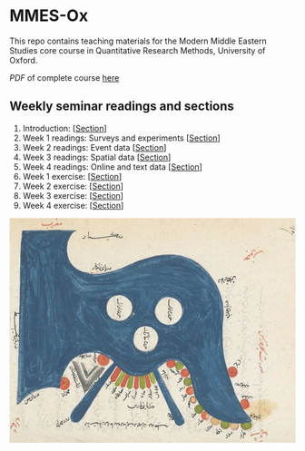 # MMES-Ox

This repo contains teaching materials for the Modern Middle Eastern Studies core course in Quantitative Research Methods, University of Oxford.

*PDF* of complete course [here](https://rawcdn.githack.com/cjbarrie/MMES-Ox/67a3daa11264bcce16d328046f7da0b5f2e490cb/MMES-2021/_bookdown_files/download_files/MMES-2021.pdf)

## Weekly seminar readings and sections

1. Introduction: \[[Section](https://rawcdn.githack.com/cjbarrie/MMES-Ox/67a3daa11264bcce16d328046f7da0b5f2e490cb/MMES-2021/_book/introduction.html)\]
2. Week 1 readings: Surveys and experiments \[[Section](https://rawcdn.githack.com/cjbarrie/MMES-Ox/67a3daa11264bcce16d328046f7da0b5f2e490cb/MMES-2021/_book/week-1-surveys-and-experiments.html)\]
3. Week 2 readings: Event data \[[Section](https://rawcdn.githack.com/cjbarrie/MMES-Ox/67a3daa11264bcce16d328046f7da0b5f2e490cb/MMES-2021/_book/week-2-event-data.html)\]
4. Week 3 readings: Spatial data \[[Section](https://rawcdn.githack.com/cjbarrie/MMES-Ox/67a3daa11264bcce16d328046f7da0b5f2e490cb/MMES-2021/_book/week-3-spatial-data.html)\]
5. Week 4 readings: Online and text data \[[Section](https://rawcdn.githack.com/cjbarrie/MMES-Ox/67a3daa11264bcce16d328046f7da0b5f2e490cb/MMES-2021/_book/week-4-online-and-text-data.html)\]
6. Week 1 exercise: \[[Section](https://rawcdn.githack.com/cjbarrie/MMES-Ox/67a3daa11264bcce16d328046f7da0b5f2e490cb/MMES-2021/_book/week-1-exercise.html)\]
7. Week 2 exercise: \[[Section](https://rawcdn.githack.com/cjbarrie/MMES-Ox/67a3daa11264bcce16d328046f7da0b5f2e490cb/MMES-2021/_book/week-2-exercise.html)\]
8. Week 3 exercise: \[[Section](https://rawcdn.githack.com/cjbarrie/MMES-Ox/67a3daa11264bcce16d328046f7da0b5f2e490cb/MMES-2021/_book/week-3-exercise.html)\]
9. Week 4 exercise: \[[Section](https://rawcdn.githack.com/cjbarrie/MMES-Ox/67a3daa11264bcce16d328046f7da0b5f2e490cb/MMES-2021/_book/week-4-exercise.html)\]

![Alt Text](Bahre_Fars.jpeg)

